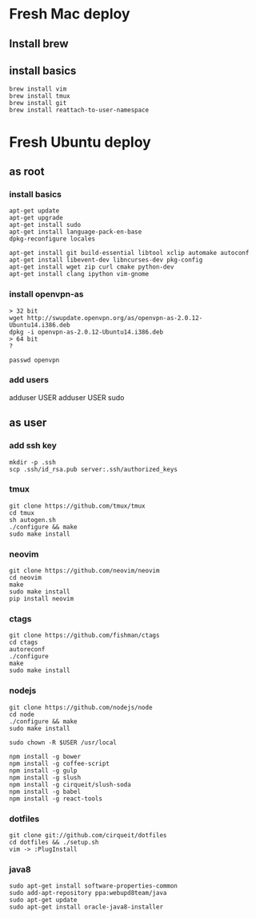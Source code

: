 # Fresh Mac deploy

## Install brew

## install basics

    brew install vim
    brew install tmux
    brew install git
    brew install reattach-to-user-namespace

# Fresh Ubuntu deploy

## as root

### install basics
   
    apt-get update
    apt-get upgrade
    apt-get install sudo
    apt-get install language-pack-en-base
    dpkg-reconfigure locales
    
    apt-get install git build-essential libtool xclip automake autoconf
    apt-get install libevent-dev libncurses-dev pkg-config
    apt-get install wget zip curl cmake python-dev
    apt-get install clang ipython vim-gnome
 

### install openvpn-as

    > 32 bit
    wget http://swupdate.openvpn.org/as/openvpn-as-2.0.12-Ubuntu14.i386.deb
    dpkg -i openvpn-as-2.0.12-Ubuntu14.i386.deb
    > 64 bit
    ?

    passwd openvpn

### add users

  adduser USER
  adduser USER sudo

## as user

### add ssh key

    mkdir -p .ssh
    scp .ssh/id_rsa.pub server:.ssh/authorized_keys

### tmux

    git clone https://github.com/tmux/tmux
    cd tmux
    sh autogen.sh
    ./configure && make
    sudo make install

### neovim

    git clone https://github.com/neovim/neovim
    cd neovim
    make
    sudo make install
    pip install neovim

### ctags

    git clone https://github.com/fishman/ctags
    cd ctags
    autoreconf
    ./configure
    make
    sudo make install

### nodejs

    git clone https://github.com/nodejs/node
    cd node
    ./configure && make
    sudo make install
    
    sudo chown -R $USER /usr/local

    npm install -g bower
    npm install -g coffee-script
    npm install -g gulp
    npm install -g slush
    npm install -g cirqueit/slush-soda
    npm install -g babel
    npm install -g react-tools

### dotfiles
    
    git clone git://github.com/cirqueit/dotfiles
    cd dotfiles && ./setup.sh
    vim -> :PlugInstall

### java8
    sudo apt-get install software-properties-common
    sudo add-apt-repository ppa:webupd8team/java
    sudo apt-get update
    sudo apt-get install oracle-java8-installer
